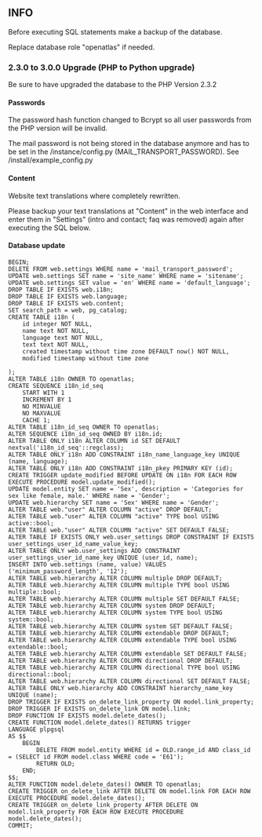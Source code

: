 ## INFO

Before executing SQL statements make a backup of the database.

Replace database role "openatlas" if needed.

### 2.3.0 to 3.0.0 Upgrade (PHP to Python upgrade)

Be sure to have upgraded the database to the PHP Version 2.3.2

#### Passwords

The password hash function changed to Bcrypt so all user passwords from the PHP version will be
invalid.

The mail password is not being stored in the database anymore and has to be set in the
/instance/config.py (MAIL_TRANSPORT_PASSWORD). See /install/example_config.py

#### Content

Website text translations where completely rewritten.

Please backup your text translations at "Content" in the web interface and
enter them in "Settings" (intro and contact; faq was removed) again after executing the SQL below.

#### Database update

    BEGIN;
    DELETE FROM web.settings WHERE name = 'mail_transport_password';
    UPDATE web.settings SET name = 'site_name' WHERE name = 'sitename';
    UPDATE web.settings SET value = 'en' WHERE name = 'default_language';
    DROP TABLE IF EXISTS web.i18n;
    DROP TABLE IF EXISTS web.language;
    DROP TABLE IF EXISTS web.content;
    SET search_path = web, pg_catalog;
    CREATE TABLE i18n (
        id integer NOT NULL,
        name text NOT NULL,
        language text NOT NULL,
        text text NOT NULL,
        created timestamp without time zone DEFAULT now() NOT NULL,
        modified timestamp without time zone

    );
    ALTER TABLE i18n OWNER TO openatlas;
    CREATE SEQUENCE i18n_id_seq
        START WITH 1
        INCREMENT BY 1
        NO MINVALUE
        NO MAXVALUE
        CACHE 1;
    ALTER TABLE i18n_id_seq OWNER TO openatlas;
    ALTER SEQUENCE i18n_id_seq OWNED BY i18n.id;
    ALTER TABLE ONLY i18n ALTER COLUMN id SET DEFAULT nextval('i18n_id_seq'::regclass);
    ALTER TABLE ONLY i18n ADD CONSTRAINT i18n_name_language_key UNIQUE (name, language);
    ALTER TABLE ONLY i18n ADD CONSTRAINT i18n_pkey PRIMARY KEY (id);
    CREATE TRIGGER update_modified BEFORE UPDATE ON i18n FOR EACH ROW EXECUTE PROCEDURE model.update_modified();
    UPDATE model.entity SET name = 'Sex', description = 'Categories for sex like female, male.' WHERE name = 'Gender';
    UPDATE web.hierarchy SET name = 'Sex' WHERE name = 'Gender';
    ALTER TABLE web."user" ALTER COLUMN "active" DROP DEFAULT;
    ALTER TABLE web."user" ALTER COLUMN "active" TYPE bool USING active::bool;
    ALTER TABLE web."user" ALTER COLUMN "active" SET DEFAULT FALSE;
    ALTER TABLE IF EXISTS ONLY web.user_settings DROP CONSTRAINT IF EXISTS user_settings_user_id_name_value_key;
    ALTER TABLE ONLY web.user_settings ADD CONSTRAINT user_settings_user_id_name_key UNIQUE (user_id, name);
    INSERT INTO web.settings (name, value) VALUES ('minimum_password_length', '12');
    ALTER TABLE web.hierarchy ALTER COLUMN multiple DROP DEFAULT;
    ALTER TABLE web.hierarchy ALTER COLUMN multiple TYPE bool USING multiple::bool;
    ALTER TABLE web.hierarchy ALTER COLUMN multiple SET DEFAULT FALSE;
    ALTER TABLE web.hierarchy ALTER COLUMN system DROP DEFAULT;
    ALTER TABLE web.hierarchy ALTER COLUMN system TYPE bool USING system::bool;
    ALTER TABLE web.hierarchy ALTER COLUMN system SET DEFAULT FALSE;
    ALTER TABLE web.hierarchy ALTER COLUMN extendable DROP DEFAULT;
    ALTER TABLE web.hierarchy ALTER COLUMN extendable TYPE bool USING extendable::bool;
    ALTER TABLE web.hierarchy ALTER COLUMN extendable SET DEFAULT FALSE;
    ALTER TABLE web.hierarchy ALTER COLUMN directional DROP DEFAULT;
    ALTER TABLE web.hierarchy ALTER COLUMN directional TYPE bool USING directional::bool;
    ALTER TABLE web.hierarchy ALTER COLUMN directional SET DEFAULT FALSE;
    ALTER TABLE ONLY web.hierarchy ADD CONSTRAINT hierarchy_name_key UNIQUE (name);
    DROP TRIGGER IF EXISTS on_delete_link_property ON model.link_property;
    DROP TRIGGER IF EXISTS on_delete_link ON model.link;
    DROP FUNCTION IF EXISTS model.delete_dates();
    CREATE FUNCTION model.delete_dates() RETURNS trigger
    LANGUAGE plpgsql
    AS $$
        BEGIN
            DELETE FROM model.entity WHERE id = OLD.range_id AND class_id = (SELECT id FROM model.class WHERE code = 'E61');
            RETURN OLD;
        END;
    $$;
    ALTER FUNCTION model.delete_dates() OWNER TO openatlas;
    CREATE TRIGGER on_delete_link AFTER DELETE ON model.link FOR EACH ROW EXECUTE PROCEDURE model.delete_dates();
    CREATE TRIGGER on_delete_link_property AFTER DELETE ON model.link_property FOR EACH ROW EXECUTE PROCEDURE model.delete_dates();
    COMMIT;
